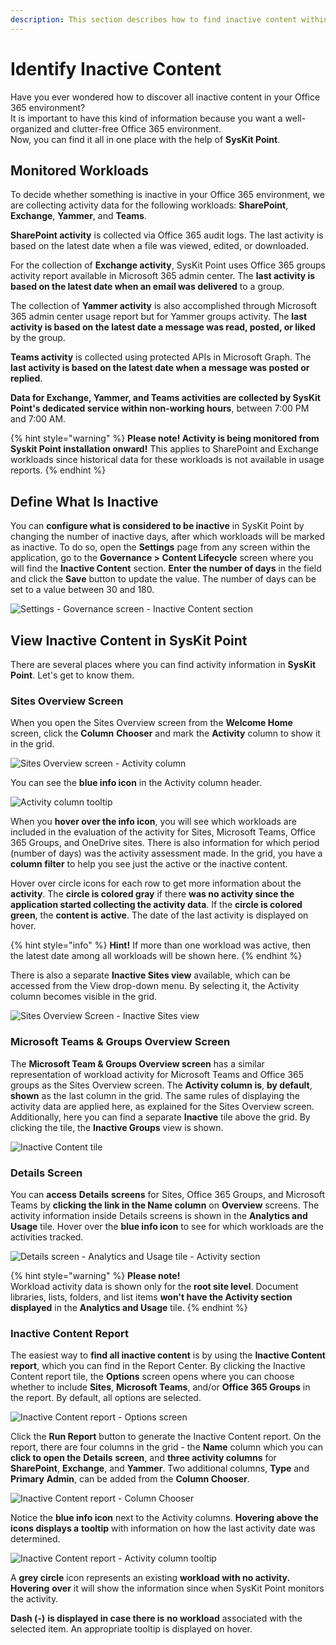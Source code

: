 ```yaml
---
description: This section describes how to find inactive content within SysKit Point.
---
```


# Identify Inactive Content

Have you ever wondered how to discover all inactive content in your Office 365 environment?  
                                                                                                                                                                                           It is important to have this kind of information because you want a well-organized and clutter-free Office 365 environment.  
                                                                                                                                                                                       Now, you can find it all in one place with the help of **SysKit Point**.

## Monitored Workloads

To decide whether something is inactive in your Office 365 environment, we are collecting activity data for the following workloads: **SharePoint**, **Exchange**, **Yammer**, and **Teams**.

**SharePoint activity** is collected via Office 365 audit logs. The last activity is based on the latest date when a file was viewed, edited, or downloaded.

For the collection of **Exchange activity**, SysKit Point uses Office 365 groups activity report available in Microsoft 365 admin center. The **last activity is based on the latest date when an email was delivered** to a group.

The collection of **Yammer activity** is also accomplished through Microsoft 365 admin center usage report but for Yammer groups activity. The **last activity is based on the latest date a message was read, posted, or liked** by the group.

**Teams activity** is collected using protected APIs in Microsoft Graph. The **last activity is based on the latest date when a message was posted or replied**.

**Data for Exchange, Yammer, and Teams activities are collected by SysKit Point's dedicated service within non-working hours**, between 7:00 PM and 7:00 AM.

{% hint style="warning" %}
**Please note!                                                                                                                                       Activity is being monitored from Syskit Point installation onward!** This applies to SharePoint and Exchange workloads since historical data for these workloads is not available in usage reports.
{% endhint %}

## Define What Is Inactive

You can **configure what is considered to be inactive** in SysKit Point by changing the number of inactive days, after which workloads will be marked as inactive. To do so, open the **Settings** page from any screen within the application, go to the **Governance &gt; Content Lifecycle** screen where you will find the **Inactive Content** section. **Enter the number of days** in the field and click the **Save** button to update the value. The number of days can be set to a value between 30 and 180.

![Settings - Governance screen - Inactive Content section](../.gitbook/assets/inactive-content_settings_governance-screeninactive-content-section.png)

## View Inactive Content in SysKit Point

There are several places where you can find activity information in **SysKit Point**. Let's get to know them.

### Sites Overview Screen

When you open the Sites Overview screen from the **Welcome Home** screen, click the **Column** **Chooser** and mark the **Activity** column to show it in the grid.

![Sites Overview screen - Activity column](../.gitbook/assets/inactive-content_sites-overview-screen-activity-column.png)

You can see the **blue info icon** in the Activity column header.

![Activity column tooltip](../.gitbook/assets/inactive-content_activity-column-tooltip.png)

When you **hover over the info icon**, you will see which workloads are included in the evaluation of the activity for Sites, Microsoft Teams, Office 365 Groups, and OneDrive sites. There is also information for which period \(number of days\) was the activity assessment made. In the grid, you have a **column filter** to help you see just the active or the inactive content.

Hover over circle icons for each row to get more information about the **activity**. The **circle is colored gray** if there **was no activity since the application started collecting the activity data**. If the **circle is colored** **green**, the **content is** **active**. The date of the last activity is displayed on hover.

{% hint style="info" %}
**Hint!**                                                                                                                                                               If more than one workload was active, then the latest date among all workloads will be shown here.
{% endhint %}

There is also a separate **Inactive Sites view** available, which can be accessed from the View drop-down menu. By selecting it, the Activity column becomes visible in the grid.

![Sites Overview Screen - Inactive Sites view](../.gitbook/assets/inactive-content_inactive-sites-view.png)

### Microsoft Teams & Groups Overview Screen

The **Microsoft Team & Groups Overview screen** has a similar representation of workload activity for Microsoft Teams and Office 365 groups as the Sites Overview screen. The **Activity column is**, **by default**, **shown** as the last column in the grid. The same rules of displaying the activity data are applied here, as explained for the Sites Overview screen. Additionally, here you can find a separate **Inactive** tile above the grid. By clicking the tile, the **Inactive Groups** view is shown.

![Inactive Content tile](../.gitbook/assets/inactive-content_inactive-content-tile.png)

### Details Screen

You can **access** **Details** **screens** for Sites, Office 365 Groups, and Microsoft Teams by **clicking the link in the Name column** on **Overview** screens. The activity information inside Details screens is shown in the **Analytics and Usage** tile. Hover over the **blue info icon** to see for which workloads are the activities tracked.

![Details screen - Analytics and Usage tile - Activity section](../.gitbook/assets/inactive-content_analytics-and-usage-tile-activity-section.png)

{% hint style="warning" %}
**Please note!**  
Workload activity data is shown only for the **root site level**. Document libraries, lists, folders, and list items **won't have the Activity section displayed** in the **Analytics and Usage** tile.
{% endhint %}

### Inactive Content Report

The easiest way to **find all inactive content** is by using the **Inactive Content report**, which you can find in the Report Center. By clicking the Inactive Content report tile, the **Options** screen opens where you can choose whether to include **Sites**, **Microsoft Teams**, and/or **Office 365 Groups** in the report. By default, all options are selected.

![Inactive Content report - Options screen](../.gitbook/assets/inactive-content_options-screen.png)

Click the **Run Report** button to generate the Inactive Content report. On the report, there are four columns in the grid - the **Name** column which you can **click to open the** **Details** **screen**, and **three activity columns** for **SharePoint**, **Exchange**, and **Yammer**. Two additional columns, **Type** and **Primary** **Admin**, can be added from the **Column Chooser**.

![Inactive Content report - Column Chooser](../.gitbook/assets/inactive-content_inactive-content-report.png)

Notice the **blue info icon** next to the Activity columns. **Hovering above the icons displays a** **tooltip** with information on how the last activity date was determined.

![Inactive Content report - Activity column tooltip](../.gitbook/assets/inactive-content_inactive-content-report-activity-tooltip.png)

A **grey circle** icon represents an existing **workload with no activity. Hovering** **over** it will show the information since when SysKit Point monitors the activity.

**Dash \(-\)** **is displayed in case there is** **no workload** associated with the selected item. An appropriate tooltip is displayed on hover.

